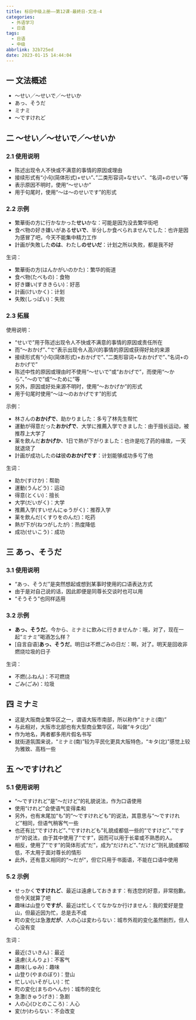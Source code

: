 ```yaml
---
title: 标日中级上册——第12课-最終日-文法-4
categories:
  - 外语学习
  - 日语
tags:
  - 日语
  - 中级
abbrlink: 32b725ed
date: 2023-01-15 14:44:04
---
```

## 一 文法概述

* ～せい／～せいで／～せいか
* あっ、そうだ
* ミナミ
* ～ですけれど

<!--more-->

## 二 ～せい／～せいで／～せいか

### 2.1 使用说明

* 陈述出现令人不快或不满意的事情的原因或理由
* 接续形式有“小句(简体形式)+せい”、”二类形容词+なせい”、“名词+のせい”等
* 表示原因不明时，使用“～せいか”
* 用于句尾时，使用“～は～のせいです”的形式

### 2.2 示例

* 繁華街の方に行かなかった**せい**かな：可能是因为没去繁华街吧
* 食べ物の好き嫌いがある**せいで**、半分しか食べられませんでした：也许是因为感冒了吧，今天不能集中精力工作
* 計画が失敗した**のは**、わたし**のせいだ**：计划之所以失败，都是我不好

生词：

* 繁華街の方(はんかがいのかた)：繁华的街道
* 食べ物(たべもの)：食物
* 好き嫌い(すききらい)：好恶
* 計画(けいかく)：计划
* 失敗(しっぱい)：失败

### 2.3 拓展

使用说明：

* “せいで”用于陈述出现令人不快或不满意的事情的原因或责任所在
* 而“～おかげ”、”で”表示出现令人高兴的事情的原因或获得好处的来源
* 接续形式有“小句(简体形式)+おかげで”、”二类形容词+なおかげで”、”名词+のおかげで”
* 陈述中性的原因或理由时不使用“～せいで”或“おかげで”，而使用“～から”、”～ので”或“～ために”等
* 另外，原因或好处来源不明时，使用“～おかげか”的形式
* 用于句尾时使用“～は～のおかげです”的形式

示例：

* 林さんの**おかげで**、助かりました：多亏了林先生帮忙
* 運動が得意だった**おかげで**、大学に推薦入学できました：由于擅长运动，被推荐上大学了
* 薬を飲んだ**おかげか**、1日で熱が下がりました：也许是吃了药的缘故，一天就退烧了
* 計画が成功したの**は**彼**のおかげです**：计划能够成功多亏了他

生词：

* 助か(すけか)：帮助
* 運動(うんどう)：运动
* 得意(とくい)：擅长
* 大学(だいがく)：大学
* 推薦入学(すいせんにゅうがく)：推荐入学
* 薬を飲んだ(くすりをのんだ)：吃药
* 熱が下が(ねつがしたが)：热度降低
* 成功(せいこう)：成功

## 三 あっ、そうだ

### 3.1 使用说明

* “あっ、そうだ”是突然想起或想到某事时使用的口语表达方式
* 由于是对自己说的话，因此即便是同尊长交谈时也可以用
* “そうそう”也同样适用

### 3.2 示例

* **あっ、そうだ**。今から、ミナミに飲みに行きませんか：哦，对了，现在一起“ミナミ”喝酒怎么样？
* [自言自语]**あっ、そうだ**。明日は不燃ごみの日だ：啊，对了。明天是回收非燃烧垃圾的日子

生词：

* 不燃(ふねん)：不可燃烧
* ごみ(ごみ)：垃圾

## 四 ミナミ

* 这是大阪商业繁华区之一，谓语大阪市南部，所以称作“ミナミ(南)”
* 与此相对，大阪市北部也有大型商业繁华区，叫做“キタ(北)”
* 作为地名，两者都多用片假名书写
* 就街道氛围来说，“ミナミ(南)”较为平民化更具大阪特色，“キタ(北)”感觉上较为雅致、高档一些

## 五 ～ですけれど

### 5.1 使用说明

* “～ですけれど“是”～だけど“的礼貌说法，作为口语使用
* 使用“けれど”会使语气变得柔和
* 另外，也有末尾加“も”的“～ですけれども”的说法，其意思与“～ですけれど”相同，但语气稍客气一些
* 也还有比“ですけれど”、”ですけれども”礼貌成都低一些的“ですけど”、”ですが”的说法，由于其中使用了“です”，因而可以用于长辈或不熟悉的人。
* 相反，使用了“です”的简体形式“だ”，成为“だけれど”、”だけど”则礼貌成都较低，不太用于面对尊长的情形
* 此外，还有意义相同的“～だが”，但它只用于书面语，不能在口语中使用

### 5.2 示例

* せっかく**ですけれど**、最近は遠慮しておきます：有违您的好意，非常抱歉。但今天就算了吧
* 趣味は山登り**ですが**、最近は忙しくてなかなか行けません：我的爱好是登山，但最近因为忙，总是去不成
* 町の変化は急激**だが**、人の心は変わらない：城市外观的变化虽然剧烈，但人心没有变

生词：

* 最近(さいきん)：最近
* 遠慮(えんりょ)：不客气
* 趣味(しゅみ)：趣味
* 山登り(やまのぼり)：登山
* 忙しい(いそがしい)：忙
* 町の変化(まちのへんか)：城市的变化
* 急激(きゅうげき)：急剧
* 人の心(ひとのこころ)：人心
* 変(か)わらない：不会改变